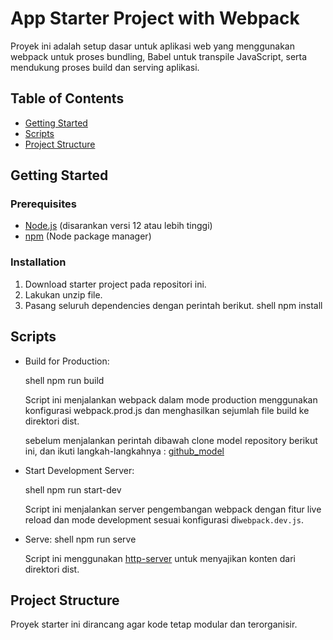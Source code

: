 # App Starter Project with Webpack

Proyek ini adalah setup dasar untuk aplikasi web yang menggunakan webpack untuk proses bundling, Babel untuk transpile JavaScript, serta mendukung proses build dan serving aplikasi.

## Table of Contents

- [Getting Started](#getting-started)
- [Scripts](#scripts)
- [Project Structure](#project-structure)

## Getting Started

### Prerequisites

- [Node.js](https://nodejs.org/) (disarankan versi 12 atau lebih tinggi)
- [npm](https://www.npmjs.com/) (Node package manager)

### Installation

1. Download starter project pada repositori ini.
2. Lakukan unzip file.
3. Pasang seluruh dependencies dengan perintah berikut.
   shell
   npm install
   

## Scripts

- Build for Production:

  shell
  npm run build
  

  Script ini menjalankan webpack dalam mode production menggunakan konfigurasi webpack.prod.js dan menghasilkan sejumlah file build ke direktori dist.

  sebelum menjalankan perintah dibawah clone model repository berikut ini, dan ikuti langkah-langkahnya :
  [github_model](https://github.com/Omans16/Model)

- Start Development Server:

  shell
  npm run start-dev
  

  Script ini menjalankan server pengembangan webpack dengan fitur live reload dan mode development sesuai konfigurasi di`webpack.dev.js`.

- Serve:
  shell
  npm run serve
  
  Script ini menggunakan [http-server](https://www.npmjs.com/package/http-server) untuk menyajikan konten dari direktori dist.

## Project Structure

Proyek starter ini dirancang agar kode tetap modular dan terorganisir.
